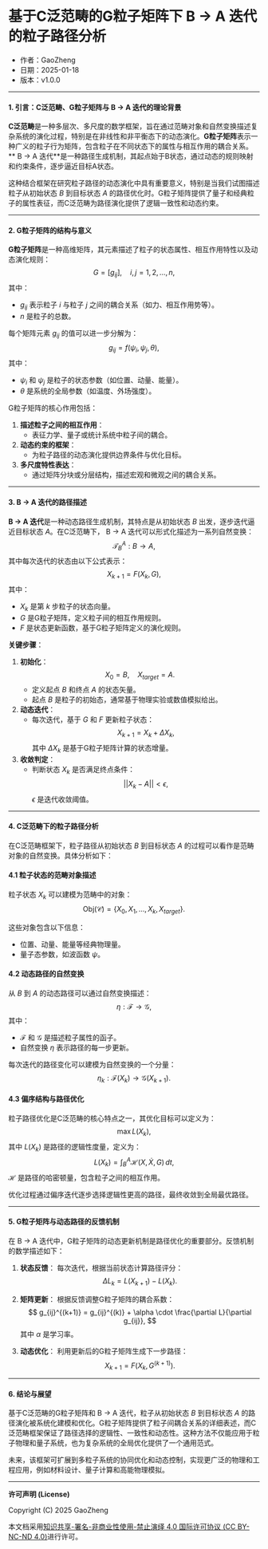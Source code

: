 # **基于C泛范畴的G粒子矩阵下 B → A 迭代的粒子路径分析**

- 作者：GaoZheng
- 日期：2025-01-18
- 版本：v1.0.0

---

#### **1. 引言：C泛范畴、G粒子矩阵与 B → A 迭代的理论背景**

**C泛范畴**是一种多层次、多尺度的数学框架，旨在通过范畴对象和自然变换描述复杂系统的演化过程，特别是在非线性和非平衡态下的动态演化。**G粒子矩阵**表示一种广义的粒子行为矩阵，包含粒子在不同状态下的属性与相互作用的耦合关系。** B → A 迭代**是一种路径生成机制，其起点始于B状态，通过动态的规则映射和约束条件，逐步逼近目标A状态。

这种结合框架在研究粒子路径的动态演化中具有重要意义，特别是当我们试图描述粒子从初始状态 $B$ 到目标状态 $A$ 的路径优化时。G粒子矩阵提供了量子和经典粒子的属性表征，而C泛范畴为路径演化提供了逻辑一致性和动态约束。

---

#### **2. G粒子矩阵的结构与意义**

**G粒子矩阵**是一种高维矩阵，其元素描述了粒子的状态属性、相互作用特性以及动态演化规则：
$$
G = [g_{ij}], \quad i, j = 1, 2, \ldots, n,
$$
其中：
- $g_{ij}$ 表示粒子 $i$ 与粒子 $j$ 之间的耦合关系（如力、相互作用势等）。
- $n$ 是粒子的总数。

每个矩阵元素 $g_{ij}$ 的值可以进一步分解为：
$$
g_{ij} = f(\psi_i, \psi_j, \theta),
$$
其中：
- $\psi_i$ 和 $\psi_j$ 是粒子的状态参数（如位置、动量、能量）。
- $\theta$ 是系统的全局参数（如温度、外场强度）。

G粒子矩阵的核心作用包括：
1. **描述粒子之间的相互作用**：
   - 表征力学、量子或统计系统中粒子间的耦合。
2. **动态约束的框架**：
   - 为粒子路径的动态演化提供边界条件与优化目标。
3. **多尺度特性表达**：
   - 通过矩阵分块或分层结构，描述宏观和微观之间的耦合关系。

---

#### **3.  B → A 迭代的路径描述**

**B → A 迭代**是一种动态路径生成机制，其特点是从初始状态 $B$ 出发，逐步迭代逼近目标状态 $A$。在C泛范畴下， B → A 迭代可以形式化描述为一系列自然变换：
$$
\mathcal{T}_B^A : B \to A,
$$
其中每次迭代的状态由以下公式表示：
$$
X_{k+1} = F(X_k, G),
$$
其中：
- $X_k$ 是第 $k$ 步粒子的状态向量。
- $G$ 是G粒子矩阵，定义粒子间的相互作用规则。
- $F$ 是状态更新函数，基于G粒子矩阵定义的演化规则。

**关键步骤**：
1. **初始化**：
   $$
   X_0 = B, \quad X_{target} = A.
   $$
   - 定义起点 $B$ 和终点 $A$ 的状态矢量。
   - 起点 $B$ 是粒子的初始态，通常基于物理实验或数值模拟给出。
2. **动态迭代**：
   - 每次迭代，基于 $G$ 和 $F$ 更新粒子状态：
     $$
     X_{k+1} = X_k + \Delta X_k,
     $$
     其中 $\Delta X_k$ 是基于G粒子矩阵计算的状态增量。
3. **收敛判定**：
   - 判断状态 $X_k$ 是否满足终点条件：
     $$
     ||X_k - A|| < \epsilon,
     $$
     $\epsilon$ 是迭代收敛阈值。

---

#### **4. C泛范畴下的粒子路径分析**

在C泛范畴框架下，粒子路径从初始状态 $B$ 到目标状态 $A$ 的过程可以看作是范畴对象的自然变换。具体分析如下：

#### **4.1 粒子状态的范畴对象描述**
粒子状态 $X_k$ 可以建模为范畴中的对象：
$$
\text{Obj}(\mathcal{C}) = \{X_0, X_1, \ldots, X_k, X_{target}\}.
$$

这些对象包含以下信息：
- 位置、动量、能量等经典物理量。
- 量子态参数，如波函数 $\psi$。

#### **4.2 动态路径的自然变换**
从 $B$ 到 $A$ 的动态路径可以通过自然变换描述：
$$
\eta: \mathcal{F} \to \mathcal{G},
$$
其中：
- $\mathcal{F}$ 和 $\mathcal{G}$ 是描述粒子属性的函子。
- 自然变换 $\eta$ 表示路径的每一步更新。

每次迭代的路径变化可以建模为自然变换的一个分量：
$$
\eta_k: \mathcal{F}(X_k) \to \mathcal{G}(X_{k+1}).
$$

#### **4.3 偏序结构与路径优化**
粒子路径优化是C泛范畴的核心特点之一，其优化目标可以定义为：
$$
\max L(X_k),
$$
其中 $L(X_k)$ 是路径的逻辑性度量，定义为：
$$
L(X_k) = \int_B^A \mathcal{H}(X, \dot{X}, G) \, dt,
$$
$\mathcal{H}$ 是路径的哈密顿量，包含粒子之间的相互作用。

优化过程通过偏序迭代逐步选择逻辑性更高的路径，最终收敛到全局最优路径。

---

#### **5. G粒子矩阵与动态路径的反馈机制**

在 B → A 迭代中，G粒子矩阵的动态更新机制是路径优化的重要部分。反馈机制的数学描述如下：
1. **状态反馈**：
   每次迭代，根据当前状态计算路径评分：
   $$
   \Delta L_k = L(X_{k+1}) - L(X_k).
   $$

2. **矩阵更新**：
   根据反馈调整G粒子矩阵的耦合系数：
   $$
   g_{ij}^{(k+1)} = g_{ij}^{(k)} + \alpha \cdot \frac{\partial L}{\partial g_{ij}},
   $$
   其中 $\alpha$ 是学习率。

3. **动态优化**：
   利用更新后的G粒子矩阵生成下一步路径：
   $$
   X_{k+1} = F(X_k, G^{(k+1)}).
   $$

---

#### **6. 结论与展望**

基于C泛范畴的G粒子矩阵和 B → A 迭代，粒子从初始状态 $B$ 到目标状态 $A$ 的路径演化被系统化建模和优化。G粒子矩阵提供了粒子间耦合关系的详细表述，而C泛范畴框架保证了路径选择的逻辑性、一致性和动态性。这种方法不仅能应用于粒子物理和量子系统，也为复杂系统的全局优化提供了一个通用范式。

未来，该框架可扩展到多粒子系统的协同优化和动态控制，实现更广泛的物理和工程应用，例如材料设计、量子计算和高能物理模拟。

---

**许可声明 (License)**

Copyright (C) 2025 GaoZheng 

本文档采用[知识共享-署名-非商业性使用-禁止演绎 4.0 国际许可协议 (CC BY-NC-ND 4.0)](https://creativecommons.org/licenses/by-nc-nd/4.0/deed.zh-Hans)进行许可。
